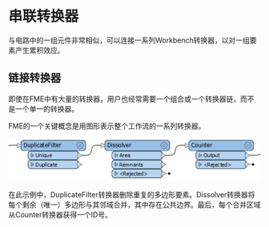 # 串联转换器

与电路中的一组元件非常相似，可以连接一系列Workbench转换器，以对一组要素产生累积效应。

## 链接转换器

即使在FME中有大量的转换器，用户也经常需要一个组合或一个转换器链，而不是一个单一的转换器。

FME的一个关键概念是用图形表示整个工作流的一系列转换器。

![](./Images/Img2.029.TransformersInSeries.png)

在此示例中，DuplicateFilter转换器删除重复的多边形要素。Dissolver转换器将每个剩余（唯一）多边形与其邻域合并，其中存在公共边界。最后，每个合并区域从Counter转换器获得一个ID号。
